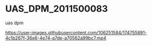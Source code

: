 # UAS_DPM_2011500083
uas dpm


https://user-images.githubusercontent.com/106251584/174755891-4c1b267f-36e6-4e74-a7de-a70562a99bc7.mp4

